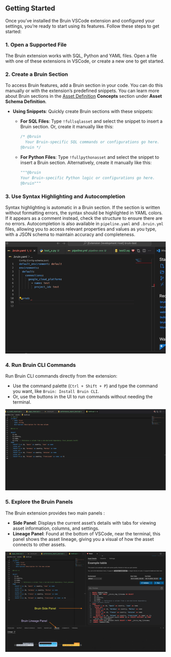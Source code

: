 ## Getting Started

Once you’ve installed the Bruin VSCode extension and configured your settings, you’re ready to start using its features. Follow these steps to get started:

### 1. Open a Supported File

The Bruin extension works with SQL, Python and YAML files. Open a file with one of these extensions in VSCode, or create a new one to get started.

### 2. Create a Bruin Section

To access Bruin features, add a Bruin section in your code. You can do this manually or with the extension’s predefined snippets. You can learn more about Bruin sections in the [Asset Definition](../getting-started/concepts.md) **Concepts** section under **Asset Schema Definition**.

- **Using Snippets**: Quickly create Bruin sections with these snippets:
  - **For SQL Files**: Type `!fullsqlasset` and select the snippet to insert a Bruin section. Or, create it manually like this:
    ```sql
    /* @bruin
      Your Bruin-specific SQL commands or configurations go here.
    @bruin */
    ```

  - **For Python Files**: Type `!fullpythonasset` and select the snippet to insert a Bruin section. Alternatively, create it manually like this:
    ```python
    """@bruin
    Your Bruin-specific Python logic or configurations go here.
    @bruin"""
    ```

### 3. Use Syntax Highlighting and Autocompletion

Syntax highlighting is automatic in a Bruin section. If the section is written without formatting errors, the syntax should be highlighted in YAML colors. If it appears as a comment instead, check the structure to ensure there are no errors. Autocompletion is also available in `pipeline.yaml` and `.bruin.yml` files, allowing you to access relevant properties and values as you type, with a JSON schema to maintain accuracy and completeness.

![Bruin Autocomplete](../public/vscode-extension/snippets/autocomplete-postgres.gif)

### 4. Run Bruin CLI Commands

Run Bruin CLI commands directly from the extension:

- Use the command palette (`Ctrl + Shift + P`) and type the command you want, like `Bruin: Install Bruin CLI`.
- Or, use the buttons in the UI to run commands without needing the terminal.

![Bruin Action Buttons](../public/vscode-extension/render-asset.gif)

### 5. Explore the Bruin Panels

The Bruin extension provides two main panels :

- **Side Panel**: Displays the current asset’s details with tabs for viewing asset information, columns, and settings.
- **Lineage Panel**: Found at the bottom of VSCode, near the terminal, this panel shows the asset lineage, giving you a visual of how the asset connects to other assets.

![Bruin Panels](../public/vscode-extension/panels/bruin-panels.png)